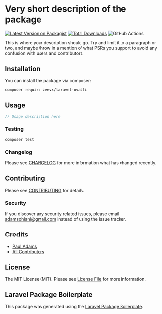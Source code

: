 # Very short description of the package

[![Latest Version on Packagist](https://img.shields.io/packagist/v/zeevx/laravel-ovalfi.svg?style=flat-square)](https://packagist.org/packages/zeevx/laravel-ovalfi)
[![Total Downloads](https://img.shields.io/packagist/dt/zeevx/laravel-ovalfi.svg?style=flat-square)](https://packagist.org/packages/zeevx/laravel-ovalfi)
![GitHub Actions](https://github.com/zeevx/laravel-ovalfi/actions/workflows/main.yml/badge.svg)

This is where your description should go. Try and limit it to a paragraph or two, and maybe throw in a mention of what PSRs you support to avoid any confusion with users and contributors.

## Installation

You can install the package via composer:

```bash
composer require zeevx/laravel-ovalfi
```

## Usage

```php
// Usage description here
```

### Testing

```bash
composer test
```

### Changelog

Please see [CHANGELOG](CHANGELOG.md) for more information what has changed recently.

## Contributing

Please see [CONTRIBUTING](CONTRIBUTING.md) for details.

### Security

If you discover any security related issues, please email adamsohiani@gmail.com instead of using the issue tracker.

## Credits

-   [Paul Adams](https://github.com/zeevx)
-   [All Contributors](../../contributors)

## License

The MIT License (MIT). Please see [License File](LICENSE.md) for more information.

## Laravel Package Boilerplate

This package was generated using the [Laravel Package Boilerplate](https://laravelpackageboilerplate.com).
